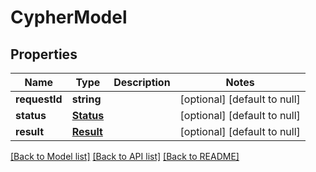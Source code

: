 # CypherModel

## Properties
Name | Type | Description | Notes
------------ | ------------- | ------------- | -------------
**requestId** | **string** |  | [optional] [default to null]
**status** | [**Status**](Status.md) |  | [optional] [default to null]
**result** | [**Result**](Result.md) |  | [optional] [default to null]

[[Back to Model list]](../README.md#documentation-for-models) [[Back to API list]](../README.md#documentation-for-api-endpoints) [[Back to README]](../README.md)


